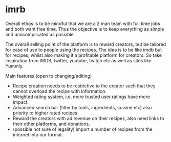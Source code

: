 # imrb

Overall ethos is to be mindful that we are a 2 man team with full time jobs and both want free time. 
Thus the objective is to keep everything as simple and unncomplicated as possible.

The overall selling point of the platform is to reward creators, but be tailored for ease of use to people using the recipes.
The idea is to be like imdb but for recipes, whilst also making it a profitable platform for creators. 
So take inspiration from IMDB, twitter, youtube, twitch etc as well as sites like Yummly.

Main features (open to changing/editing)
- Recipe creation needs to be restrictive to the creator such that they cannot overload the recipe with information.
- Weighted rating system, i.e. more trusted user ratings have more impact.
- Advanced search bar (filter by tools, ingredients, cuisine etc) also priority to higher rated recipes
- Reward the creators with ad revenue on their recipes, also need links to their other platforms, and donations.
- (possible not sure of legality) import a number of recipes from the internet into our format.
